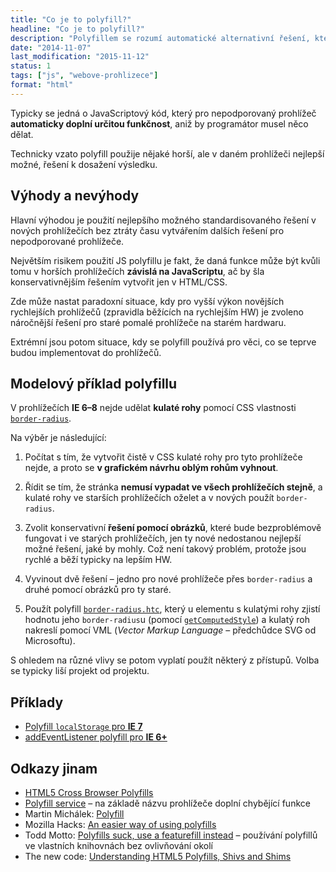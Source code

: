 ```yaml
---
title: "Co je to polyfill?"
headline: "Co je to polyfill?"
description: "Polyfillem se rozumí automatické alternativní řešení, které dokáže zajistit funkčnost něčeho nepodporovaného."
date: "2014-11-07"
last_modification: "2015-11-12"
status: 1
tags: ["js", "webove-prohlizece"]
format: "html"
---
```


<p>Typicky se jedná o JavaScriptový kód, který pro nepodporovaný prohlížeč <b>automaticky doplní určitou funkčnost</b>, aniž by programátor musel něco dělat.</p>

<p>Technicky vzato polyfill použije nějaké horší, ale v daném prohlížeči nejlepší možné, řešení k dosažení výsledku.</p>



<h2 id="vyhody-nevyhody">Výhody a nevýhody</h2>

<p>Hlavní výhodou je použití nejlepšího možného standardisovaného řešení v nových prohlížečích bez ztráty času vytvářením dalších řešení pro nepodporované prohlížeče.</p>

<p>Největším risikem použití JS polyfillu je fakt, že daná funkce může být kvůli tomu v horších prohlížečích <b>závislá na JavaScriptu</b>, ač by šla konservativnějším řešením vytvořit jen v HTML/CSS.</p>

<p>Zde může nastat paradoxní situace, kdy pro vyšší výkon novějších rychlejších prohlížečů (zpravidla běžících na rychlejším HW) je zvoleno náročnější řešení pro staré pomalé prohlížeče na starém hardwaru.</p>

<p>Extrémní jsou potom situace, kdy se polyfill používá pro věci, co se teprve budou implementovat do prohlížečů.</p>





<h2 id="priklad">Modelový příklad polyfillu</h2>

<p>V prohlížečích <b>IE 6–8</b> nejde udělat <b>kulaté rohy</b> pomocí CSS vlastnosti <a href="/border-radius"><code>border-radius</code></a>.</p>

<p>Na výběr je následující:</p>

<ol>  
  <li>
    <p>Počítat s tím, že vytvořit čistě v CSS kulaté rohy pro tyto prohlížeče nejde, a proto se <b>v grafickém návrhu oblým rohům vyhnout</b>.</p>
  </li>

  <li>
    <p>Řídit se tím, že stránka <b>nemusí vypadat ve všech prohlížečích stejně</b>, a kulaté rohy ve starších prohlížečích oželet a v nových použít <code>border-radius</code>.</p>
  </li>

  
  <li>
    <p>Zvolit konservativní <b>řešení pomocí obrázků</b>, které bude bezproblémově fungovat i ve starých prohlížečích, jen ty nové nedostanou nejlepší možné řešení, jaké by mohly. Což není takový problém, protože jsou rychlé a běží typicky na lepším HW.</p>
  </li>
  
  <li>
    <p>Vyvinout dvě řešení – jedno pro nové prohlížeče přes <code>border-radius</code> a druhé pomocí obrázků pro ty staré.</p>
  </li>
  
  <li>
    <p>Použít polyfill <a href="http://code.google.com/p/curved-corner/downloads/detail?name=border-radius.htc"><code>border-radius.htc</code></a>, který u elementu s kulatými rohy zjistí hodnotu jeho <code>border-radius</code>u (pomocí <a href="/zjisteni-css"><code>getComputedStyle</code></a>) a kulatý roh nakreslí pomocí VML (<i>Vector Markup Language</i> – předchůdce SVG od Microsoftu).</p>
  </li>
</ol>

<p>S ohledem na různé vlivy se potom vyplatí použít některý z přístupů. Volba se typicky liší projekt od projektu.</p>


<h2 id="priklady">Příklady</h2>

<ul>
  <li><a href="/localstorage#ie7">Polyfill <code>localStorage</code> pro <b>IE 7</b></a></li>
  
  <li><a href="https://gist.github.com/eirikbacker/2864711/946225eb3822c203e8d6218095d888aac5e1748e">addEventListener polyfill pro <b>IE 6+</b></a></li>
  
  
</ul>


<h2 id="odkazy">Odkazy jinam</h2>

<ul>
  <li><a href="https://github.com/Modernizr/Modernizr/wiki/HTML5-Cross-Browser-Polyfills">HTML5 Cross Browser Polyfills</a></li>
  
  <li><a href="http://cdn.polyfill.io/v1/docs/">Polyfill service</a> – na základě názvu prohlížeče doplní chybějící funkce</li>
  
  <li>Martin Michálek: <a href="http://www.vzhurudolu.cz/prirucka/polyfill">Polyfill</a></li>
  
  <li>Mozilla Hacks: <a href="https://hacks.mozilla.org/2014/11/an-easier-way-of-using-polyfills/">An easier way of using polyfills</a></li>
  
  <li>Todd Motto: <a href="http://toddmotto.com/polyfills-suck-use-a-featurefill-instead/">Polyfills suck, use a featurefill instead</a> – používání polyfillů ve vlastních knihovnách bez ovlivňování okolí</li>
  
  <li>The new code: <a href="http://thenewcode.com/18/Understanding-HTML5-Polyfills-Shivs-and-Shims">Understanding HTML5 Polyfills, Shivs and Shims</a></li>
</ul>